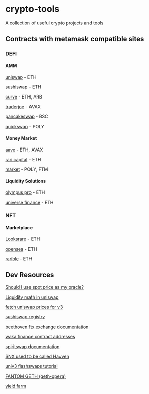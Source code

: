 # crypto-tools
A collection of useful crypto projects and tools

## Contracts with metamask compatible sites

### DEFI

#### AMM

[uniswap](app.uniswap.org) - ETH 

[sushiswap](app.sushi.com) - ETH 

[curve](curve.fi) - ETH, ARB

[traderjoe](traderjoexyz.com) - AVAX

[pancakeswap](pancakeswap.finance) - BSC

[quickswap](quickswap.exchange) - POLY

#### Money Market

[aave](aave.com) - ETH, AVAX

[rari capital](app.rari.capital) - ETH

[market](market.xyz) - POLY, FTM

#### Liquidity Solutions

[olympus pro](olympusdao.finance/pro) - ETH

[universe finance](universe.finance) - ETH

### NFT

#### Marketplace

[Looksrare](looksrare.org) - ETH

[opensea](opensea.io) - ETH

[rarible](rarible.com) - ETH

## Dev Resources

[Should I use spot price as my oracle?](https://shouldiusespotpriceasmyoracle.com/)

[Liquidity math in uniswap](https://atiselsts.github.io/pdfs/uniswap-v3-liquidity-math.pdf)

[fetch uniswap prices for v3](https://docs.uniswap.org/sdk/guides/fetching-prices)

[sushiswap registry](https://hackmd.io/@kSCbGhceTL2d5BmUdh7pwg/HyRNTO_fO#Sushiswap-Registry)

[beethoven ftx exchange documentation](https://docs.beethovenx.io/developers/deployments)

[waka finance contract addresses](https://waka-finance-2.gitbook.io/waka-finance/documentation/contracts)

[spiritswap documentation](https://layer3.gitbook.io/spirit-swap/)

[SNX used to be called Havven](https://blog.coingecko.com/import-coingecko-cryptocurrency-data-into-google-sheets/)

[univ3 flashswaps tutorial](https://medium.com/coinmonks/tutorial-of-flash-swaps-of-uniswap-v3-73c0c846b822)

[FANTOM GETH (geth-opera)](https://github.com/Fantom-foundation/go-opera)

[yield farm](https://twitter.com/route2fi/status/1484561521204154375?s=21)

